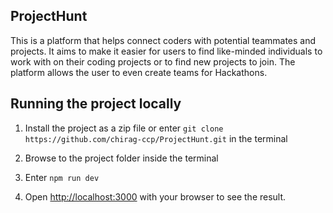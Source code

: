 ## ProjectHunt
This is a platform that helps connect coders with potential teammates and projects. It aims to make it easier for users to find like-minded individuals to work with on their coding projects or to find new projects to join. The platform allows the user to even create teams for Hackathons.

## Running the project locally

1. Install the project as a zip file or enter ```git clone https://github.com/chirag-ccp/ProjectHunt.git``` in the terminal

2. Browse to the project folder inside the terminal

3. Enter ```npm run dev```

4. Open [http://localhost:3000](http://localhost:3000) with your browser to see the result.
